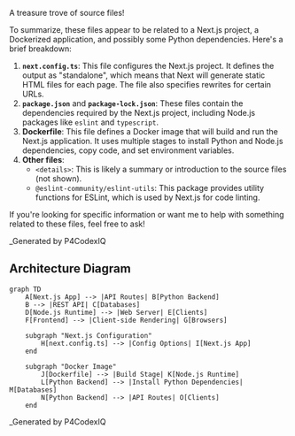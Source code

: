 A treasure trove of source files!

To summarize, these files appear to be related to a Next.js project, a Dockerized application, and possibly some Python dependencies. Here's a brief breakdown:

1. **`next.config.ts`**: This file configures the Next.js project. It defines the output as "standalone", which means that Next will generate static HTML files for each page. The file also specifies rewrites for certain URLs.
2. **`package.json`** and **`package-lock.json`**: These files contain the dependencies required by the Next.js project, including Node.js packages like `eslint` and `typescript`.
3. **Dockerfile**: This file defines a Docker image that will build and run the Next.js application. It uses multiple stages to install Python and Node.js dependencies, copy code, and set environment variables.
4. **Other files**:
	* `<details>`: This is likely a summary or introduction to the source files (not shown).
	* `@eslint-community/eslint-utils`: This package provides utility functions for ESLint, which is used by Next.js for code linting.

If you're looking for specific information or want me to help with something related to these files, feel free to ask!

_Generated by P4CodexIQ

## Architecture Diagram

```mermaid
graph TD
    A[Next.js App] --> |API Routes| B[Python Backend]
    B --> |REST API| C[Databases]
    D[Node.js Runtime] --> |Web Server| E[Clients]
    F[Frontend] --> |Client-side Rendering| G[Browsers]

    subgraph "Next.js Configuration"
        H[next.config.ts] --> |Config Options| I[Next.js App]
    end

    subgraph "Docker Image"
        J[Dockerfile] --> |Build Stage| K[Node.js Runtime]
        L[Python Backend] --> |Install Python Dependencies| M[Databases]
        N[Python Backend] --> |API Routes| O[Clients]
    end
```

_Generated by P4CodexIQ
